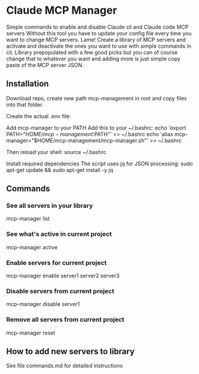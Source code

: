 # Claude MCP Manager

Simple commands to enable and disable Claude cli and Claude code MCP servers
Without this tool you have to update your config file every time you want to change MCP servers. Lame!
Create a library of MCP servers and activate and deactivate the ones you want to use with simple commands in cli.
Library prepopulated with a few good picks but you can of course change that to whatever you want and adding more is just simple copy paste of the MCP server JSON.

## Installation

Download repo, create new path mcp-management in root and copy files into that folder. 

Create the actual .env file:

Add mcp-manager to your PATH
  Add this to your ~/.bashrc:
  echo 'export PATH="$HOME/mcp-management:$PATH"' >> ~/.bashrc
  echo 'alias mcp-manager="$HOME/mcp-management/mcp-manager.sh"' >> ~/.bashrc

  Then reload your shell:
  source ~/.bashrc

Install required dependencies
  The script uses jq for JSON processing:
  sudo apt-get update && sudo apt-get install -y jq


## Commands

### See all servers in your library

mcp-manager list

### See what's active in current project

mcp-manager active

### Enable servers for current project

mcp-manager enable server1 server2 server3

### Disable servers from current project

mcp-manager disable server1

### Remove all servers from current project

mcp-manager reset

## How to add new servers to library

See file commands.md for detailed instructions
